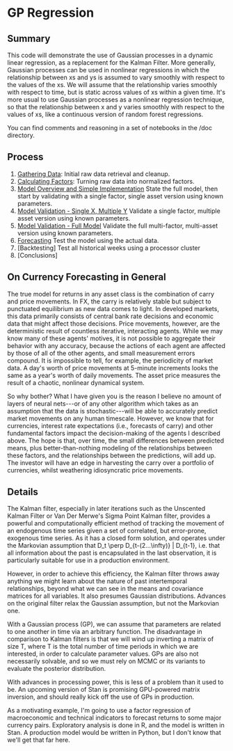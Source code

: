# GP Regression

## Summary

This code will demonstrate the use of Gaussian processes in a dynamic linear regression, as a replacement for the Kalman Filter. More generally, Gaussian processes can be used in nonlinear regressions in which the relationship between xs and ys is assumed to vary smoothly with respect to the values of the xs. We will assume that the relationship varies smoothly with respect to time, but is static across values of xs within a given time. It's more usual to use Gaussian processes as a nonlinear regression technique, so that the relationship between x and y varies smoothly with respect to the values of xs, like a continuous version of random forest regressions.

You can find comments and reasoning in a set of notebooks in the /doc directory.

## Process

  1.  [Gathering Data](https://cdn.rawgit.com/billWalker/gp_regression/f34154e9/doc/Gathering_Data.html): Initial raw data retrieval and cleanup.
  2.  [Calculating Factors](https://cdn.rawgit.com/billWalker/gp_regression/9a06ddfa/doc/Calculating_Factors.html): Turning raw data into normalized factors.
  3.  [Model Overview and Simple Implementation](https://cdn.rawgit.com/billWalker/gp_regression/edac7693/doc/Specifying_the_Model-Overview_and_Simplest_Implementation.html) State the full model, then start by validating with a single factor, single asset version using known parameters.
  4.  [Model Validation - Single X, Multiple Y](https://cdn.rawgit.com/billWalker/gp_regression/edac7693/doc/Specifying_the_Model-Single_X%2C_Multiple_Y.html) Validate a single factor, multiple asset version using known parameters.
  4.  [Model Validation - Full Model](https://cdn.rawgit.com/billWalker/gp_regression/2297670c/doc/Specifying_the_Model-Full_Model.html) Validate the full multi-factor, multi-asset version using known parameters.
  5.  [Forecasting](https://cdn.rawgit.com/billWalker/gp_regression/f539b29e/doc/Forecasting.html) Test the model using the actual data.
  6.  [Backtesting] Test all historical weeks using a processor cluster
  7.  [Conclusions]

## On Currency Forecasting in General

The true model for returns in any asset class is the combination of carry and price movements. In FX, the carry is relatively stable but subject to punctuated equilibrium as new data comes to light. In developed markets, this data primarily consists of central bank rate decisions and economic data that might affect those decisions. Price movements, however, are the deterministic result of countless iterative, interacting agents. While we may know many of these agents' motives, it is not possible to aggregate their behavior with any accuracy, because the actions of each agent are affected by those of all of the other agents, and small measurement errors compound. It is impossible to tell, for example, the periodicity of market data. A day's worth of price movements at 5-minute increments looks the same as a year's worth of daily movements. The asset price measures the result of a chaotic, nonlinear dynamical system.

So why bother? What I have given you is the reason I believe no amount of layers of neural nets---or of any other algorithm which takes as an assumption that the data is stochastic---will be able to accurately predict market movements on any human timescale.  However, we know that for currencies, interest rate expectations (i.e., forecasts of carry) and other fundamental factors impact the decision-making of the agents I described above. The hope is that, over time, the small differences between predicted means, plus better-than-nothing modeling of the relationships between these factors, and the relationships between the predictions, will add up. The investor will have an edge in harvesting the carry over a portfolio of currencies, whilst weathering idiosyncratic price movements.

## Details

The Kalman filter, especially in later iterations such as the Unscented Kalman Filter or Van Der Merwe's Sigma Point Kalman filter, provides a powerful and computationally efficient method of tracking the movement of an endogenous time series given a set of correlated, but error-prone, exogenous time series. As it has a closed form solution, and operates under the Markovian assumption that D_t \perp D_{t-(2...\infty)} | D_{t-1}, i.e. that all information about the past is encapsulated in the last observation, it is particularly suitable for use in a production environment. 

However, in order to achieve this efficiency, the Kalman filter throws away anything we might learn about the nature of past intertemporal relationships, beyond what we can see in the means and covariance matrices for all variables. It also presumes Gaussian distributions. Advances on the original filter relax the Gaussian assumption, but not the Markovian one.

With a Gaussian process (GP), we can assume that parameters are related to one another in time via an arbitrary function. The disadvantage in comparison to Kalman filters is that we will wind up inverting a matrix of size T, where T is the total number of time periods in which we are interested, in order to calculate parameter values. GPs are also not necessarily solvable, and so we must rely on MCMC or its variants to evaluate the posterior distribution.

With advances in processing power, this is less of a problem than it used to be. An upcoming version of Stan is promising GPU-powered matrix inversion, and should really kick off the use of GPs in production.

As a motivating example, I'm going to use a factor regression of macroeconomic and technical indicators to forecast returns to some major currency pairs. Exploratory analysis is done in R, and the model is written in Stan. A production model would be written in Python, but I don't know that we'll get that far here.


